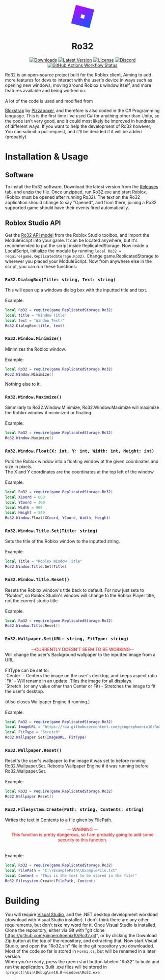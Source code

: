 <p align="center"><img src="logo.png" width="75"/></p><h1 align="center">Ro32</h1>
<div align="center">
  
[![Downloads](https://img.shields.io/github/downloads/gingerphoenix10/Ro32/total)](https://github.com/gingerphoenix10/Ro32/releases)
[![Latest Version](https://img.shields.io/github/v/release/gingerphoenix10/Ro32)](https://github.com/gingerphoenix10/Ro32/releases)
[![License](https://img.shields.io/github/license/gingerphoenix10/Ro32)](https://github.com/gingerphoenix10/Ro32/blob/main/LICENSE)
[![Discord](https://img.shields.io/discord/1166129414547980459?logo=discord&logoColor=white&label=discord&color=3b6cff)](https://discord.gg/TZ8qW4HRsG)
[![GitHub Actions Workflow Status](https://img.shields.io/github/actions/workflow/status/gingerphoenix10/Ro32/dotnet.yml)](https://github.com/gingerphoenix10/Ro32/actions)

</div>
Ro32 is an open-source project built for the Roblox client, Aiming to add more features for devs to interact with the user's device in ways such as opening new windows, moving around Roblox's window itself, and more features available and being worked on.
<br><br>
A lot of the code is used and modified from

[Bloxstrap](https://github.com/pizzaboxer/Bloxstrap) by
[Pizzaboxer](https://github.com/pizzaboxer), and therefore is also coded in the C# Programming language.
This is the first time i've used C# for anything other than Unity, so the code isn't very good, and it could most likely be improved in hundreds of different ways. If you want to help the development of Ro32 however, You can submit a pull request, and it'll be decided if it will be added (probably)

# Installation & Usage
## Software
To install the Ro32 software, Download the latest version from the [Releases](https://github.com/gingerphoenix10/Ro32/Releases/Latest) tab, and unzip the file. Once unzipped, run Ro32.exe and start Roblox. (Roblox must be opened after running Ro32). The text on the Ro32 application should change to say "Opened", and from there, joining a Ro32 supported game should have their events fired automatically.
## Roblox Studio API
Get the [Ro32 API model](https://create.roblox.com/store/asset/16844513511/Ro32-API) from the Roblox Studio toolbox, and import the ModuleScript into your game. It can be located anywhere, but it's recommended to put the script inside ReplicatedStorage.
Now inside a LocalScript, initialize the module by running `local Ro32 = require(game.ReplicatedStorage.Ro32)`. Change game.ReplicatedStorage to wherever you placed your ModuleScript.
Now from anywhere else in the script, you can run these functions:

### `Ro32.DialogBox(Title: string, Text: string)`
This will open up a windows dialog box with the inputted title and text.<br><br>
Example:
```Lua
local Ro32 = require(game.ReplicatedStorage.Ro32)
local title = "Window Title"
local text = "Window Text!"
Ro32.DialogBox(title, text)
```

### `Ro32.Window.Minimize()`
Minimizes the Roblox window.<br><br>
Example:
```Lua
local Ro32 = require(game.ReplicatedStorage.Ro32)
Ro32.Window.Minimize()
```
Nothing else to it.
### `Ro32.Window.Maximize()`
Simmilarly to Ro32.Window.Minimize, Ro32.Window.Maximize will maximize the Roblox window if minimized or floating.<br><br>
Example:
```Lua
local Ro32 = require(game.ReplicatedStorage.Ro32)
Ro32.Window.Maximize()
```
### `Ro32.Window.Float(X: int, Y: int, Width: int, Height: int)`
Puts the Roblox window into a floating window at the given coordinates and size in pixels.<br>
The X and Y coordinates are the coordinates at the top left of the window.<br><br>
Example:
```Lua
local Ro32 = require(game.ReplicatedStorage.Ro32)
local XCoord = 600
local YCoord = 300
local Width = 960
local Height = 540
Ro32.Window.Float(XCoord, YCoord, Width, Height)
```
### `Ro32.Window.Title.Set(Title: string)`
Sets the title of the Roblox window to the inputted string.<br><br>
Example:
```Lua
local Title = "Roblox Window Title"
Ro32.Window.Title.Set(Title)
```
### `Ro32.Window.Title.Reset()`
Resets the Roblox window's title back to default. For now just sets to "Roblox", so Roblox Studio's window will change to the Roblox Player title, not the current studio title.<br><br>
Example:
```Lua
local Ro32 = require(game.ReplicatedStorage.Ro32)
Ro32.Window.Title.Reset()
```
### `Ro32.Wallpaper.Set(URL: string, FitType: string)`
<div align="center" style="color:red">
--CURRENTLY DOESN'T SEEM TO BE WORKING--
</div>
Will change the user's Background wallpaper to the inputted image from a URL.<br><br> FitType can be set to:<br>`Center` - Centers the image on the user's desktop, and keeps aspect ratio<br>`Fit` - Will rename in an update. Tiles the image for all displays.<br>`Stretch` (or any value other than Center or Fit) - Stretches the image to fit the user's desktop.<br><br>
(Also closes Wallpaper Engine if running.)<br><br>
Example:

```Lua
local Ro32 = require(game.ReplicatedStorage.Ro32)
local ImageURL = "https://raw.githubusercontent.com/gingerphoenix10/Ro32/main/logo.png"
local FitType = "Stretch"
Ro32.Wallpaper.Set(ImageURL, FitType)
```

### `Ro32.Wallpaper.Reset()`
Reset's the user's wallpaper to the image it was set to before running Ro32.Wallpaper.Set. Reboots Wallpaper Engine if it was running before Ro32.Wallpaper.Set.<br><br>
Example:
```Lua
local Ro32 = require(game.ReplicatedStorage.Ro32)
Ro32.Wallpaper.Reset()
```
### `Ro32.Filesystem.Create(Path: string, Contents: string)`
Writes the text in Contents to a file given by FilePath.<br>
<div align="center" style="color:red">
-- WARNING --<br>
This function is pretty dangerous, so I am probably going to add some security to this function.
</div>
<br><br>
Example:

```Lua
local Ro32 = require(game.ReplicatedStorage.Ro32)
local FilePath = "C:\\ExamplePath\\ExampleFile.txt"
local Content = "This is the text to be stored in the file!"
Ro32.Filesystem.Create(FilePath, Content)
```

# Building
You will require [Visual Studio](https://visualstudio.microsoft.com/downloads/), and the .NET desktop development workload (download with Visual Studio installer). I don't think there are any other requirements, but don't take my word for it.
Once Visual Studio is installed, Clone the repository, either via Git with "git clone https://github.com/gingerphoenix10/Ro32.git", or by clicking the Download Zip button at the top of the repository, and extracting that.
Now start Visual Studio, and open the "Ro32.sln" file in the git repository you downloaded. Most of the code so far is stored in `Form1.cs`, but will be renamed in a later version.<br>
When you're ready, press the green start button labeled "Ro32" to build and run the application.
Built .exe files will be stored in `(project)\bin\Debug\net8.0-windows\Ro32.exe`
